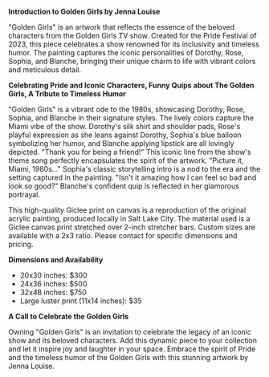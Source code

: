 **Introduction to Golden Girls by Jenna Louise**

"Golden Girls" is an artwork that reflects the essence of the beloved characters from the Golden Girls TV show. Created for the Pride Festival of 2023, this piece celebrates a show renowned for its inclusivity and timeless humor. The painting captures the iconic personalities of Dorothy, Rose, Sophia, and Blanche, bringing their unique charm to life with vibrant colors and meticulous detail.

**Celebrating Pride and Iconic Characters, Funny Quips about The Golden Girls, A Tribute to Timeless Humor**

"Golden Girls" is a vibrant ode to the 1980s, showcasing Dorothy, Rose, Sophia, and Blanche in their signature styles. The lively colors capture the Miami vibe of the show. Dorothy's silk shirt and shoulder pads, Rose's playful expression as she leans against Dorothy, Sophia's blue balloon symbolizing her humor, and Blanche applying lipstick are all lovingly depicted. "Thank you for being a friend!" This iconic line from the show's theme song perfectly encapsulates the spirit of the artwork. "Picture it, Miami, 1980s..." Sophia's classic storytelling intro is a nod to the era and the setting captured in the painting. "Isn't it amazing how I can feel so bad and look so good?" Blanche's confident quip is reflected in her glamorous portrayal.

This high-quality Giclee print on canvas is a reproduction of the original acrylic painting, produced locally in Salt Lake City. The material used is a Giclee canvas print stretched over 2-inch stretcher bars. Custom sizes are available with a 2x3 ratio. Please contact for specific dimensions and pricing.

**Dimensions and Availability**

- 20x30 inches: $300
- 24x36 inches: $500
- 32x48 inches: $750
- Large luster print (11x14 inches): $35

**A Call to Celebrate the Golden Girls**

Owning "Golden Girls" is an invitation to celebrate the legacy of an iconic show and its beloved characters. Add this dynamic piece to your collection and let it inspire joy and laughter in your space. Embrace the spirit of Pride and the timeless humor of the Golden Girls with this stunning artwork by Jenna Louise.